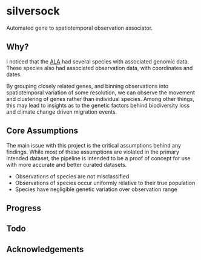 # silversock
Automated gene to spatiotemporal observation associator.

## Why?

I noticed that the [ALA](https://www.ala.org.au/) had several species with associated genomic data. These species also had associated observation data, with coordinates and dates.

By grouping closely related genes, and binning observations into spatiotemporal variation of some resolution, we can observe the movement and clustering of genes rather than individual species.
Among other things, this may lead to insights as to the genetic factors behind biodiversity loss and climate change driven migration events.

## Core Assumptions

The main issue with this project is the critical assumptions behind any findings. While most of these assumptions are violated in the primary intended dataset, the pipeline is intended to be a proof of concept for use with more accurate and better curated datasets.

- Observations of species are not misclassified
- Observations of species occur uniformly relative to their true population
- Species have negligible genetic variation over observation range

## Progress

## Todo

## Acknowledgements
